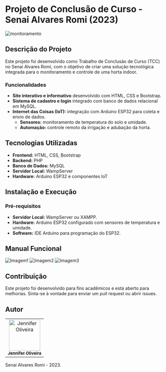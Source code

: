 # Projeto de Conclusão de Curso - Senai Alvares Romi (2023)

![monitoramento](https://github.com/sunwist/GrowerAuto/assets/104114717/6135dc35-4f34-42cd-b76f-714fa1b7d92f)


## Descrição do Projeto

Este projeto foi desenvolvido como Trabalho de Conclusão de Curso (TCC) no Senai Alvares Romi, com o objetivo de criar uma solução tecnológica integrada para o monitoramento e controle de uma horta indoor.



### Funcionalidades
- **Site interativo e informativo** desenvolvido com HTML, CSS e Bootstrap.
- **Sistema de cadastro e login** integrado com banco de dados relacional em MySQL.
- **Internet das Coisas (IoT):** integração com Arduino ESP32 para coleta e envio de dados.
  - **Sensores:** monitoramento de temperatura do solo e umidade.
  - **Automação:** controle remoto da irrigação e adubação da horta.
 


## Tecnologias Utilizadas
- **Frontend:** HTML, CSS, Bootstrap
- **Backend:** PHP
- **Banco de Dados:** MySQL
- **Servidor Local:** WampServer
- **Hardware:** Arduino ESP32 e componentes IoT



## Instalação e Execução

### Pré-requisitos
- **Servidor Local:** WampServer ou XAMPP.
- **Hardware:** Arduino ESP32 configurado com sensores de temperatura e umidade.
- **Software:** IDE Arduino para programação do ESP32.

## Manual Funcional


![Imagem1](https://github.com/sunwist/GrowerAuto/assets/104114717/f36a5d2d-513e-4467-823d-9cc142148d23)
![Imagem2](https://github.com/sunwist/GrowerAuto/assets/104114717/d6e8e596-f974-4474-8816-552a34bebaa1)
![Imagem3](https://github.com/sunwist/GrowerAuto/assets/104114717/61f82b9f-8ecd-4d77-a391-3a58c8155a20)


## Contribuição
Este projeto foi desenvolvido para fins acadêmicos e está aberto para melhorias. Sinta-se à vontade para enviar um pull request ou abrir issues.


## Autor
<table>
  <tr>
    <td align="center">
      <a href="https://github.com/sunwist" title="defina o título do link">
        <img src="https://avatars.githubusercontent.com/u/104114717?v=4" width="100px;" alt="Jennifer Oliveira"/><br>
        <sub>
          <b>Jennifer Oliveira</b>
        </sub>
      </a>
    </td>
  </tr>
</table>

Senai Alvares Romi - 2023.

